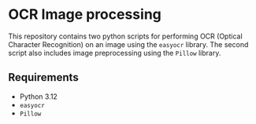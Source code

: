 # OCR Image processing

This repository contains two python scripts for performing OCR (Optical Character Recognition) on an image using the `easyocr` library. The second script also includes image preprocessing using the `Pillow` library. 

## Requirements
- Python 3.12
- `easyocr`
- `Pillow`






